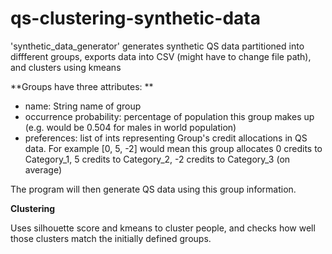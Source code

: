 # qs-clustering-synthetic-data
'synthetic_data_generator' generates synthetic QS data partitioned into diffferent groups, exports data into CSV (might have to change file path), and clusters using kmeans

**Groups have three attributes: **
- name: String name of group
- occurrence probability: percentage of population this group makes up (e.g. would be 0.504 for males in world population)
- preferences: list of ints representing Group's credit allocations in QS data. For example [0, 5, -2] would mean this group allocates 0 credits to Category_1, 5 credits to Category_2, -2 credits to Category_3 (on average)

The program will then generate QS data using this group information. 

**Clustering**

Uses silhouette score and kmeans to cluster people, and checks how well those clusters match the initially defined groups. 
